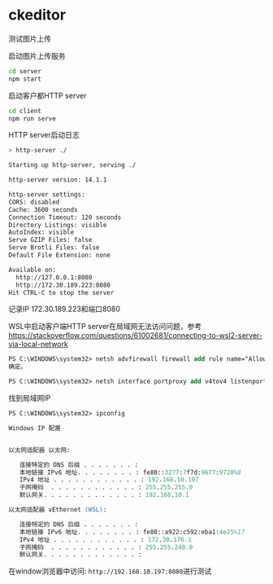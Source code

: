 # ckeditor

测试图片上传

启动图片上传服务

```bash
cd server
npm start
```

启动客户都HTTP server

```bash
cd client
npm run serve
```

HTTP server启动日志

```bash
> http-server ./

Starting up http-server, serving ./

http-server version: 14.1.1

http-server settings:
CORS: disabled
Cache: 3600 seconds
Connection Timeout: 120 seconds
Directory Listings: visible
AutoIndex: visible
Serve GZIP Files: false
Serve Brotli Files: false
Default File Extension: none

Available on:
  http://127.0.0.1:8080
  http://172.30.189.223:8080
Hit CTRL-C to stop the server
```

记录IP 172.30.189.223和端口8080

WSL中启动客户端HTTP server在局域网无法访问问题，参考 <https://stackoverflow.com/questions/61002681/connecting-to-wsl2-server-via-local-network>

```ps
PS C:\WINDOWS\system32> netsh advfirewall firewall add rule name="Allowing LAN connections" dir=in action=allow protocol=TCP localport=8080
确定。
```

```ps
PS C:\WINDOWS\system32> netsh interface portproxy add v4tov4 listenport=8080 listenaddress=0.0.0.0 connectport=8080 connectaddress=172.30.189.223
```

找到局域网IP

```ps
PS C:\WINDOWS\system32> ipconfig

Windows IP 配置


以太网适配器 以太网:

   连接特定的 DNS 后缀 . . . . . . . :
   本地链接 IPv6 地址. . . . . . . . : fe80::3277:7f7d:9677:9720%8
   IPv4 地址 . . . . . . . . . . . . : 192.168.10.197
   子网掩码  . . . . . . . . . . . . : 255.255.255.0
   默认网关. . . . . . . . . . . . . : 192.168.10.1

以太网适配器 vEthernet (WSL):

   连接特定的 DNS 后缀 . . . . . . . :
   本地链接 IPv6 地址. . . . . . . . : fe80::a922:c592:eba1:4e25%17
   IPv4 地址 . . . . . . . . . . . . : 172.30.176.1
   子网掩码  . . . . . . . . . . . . : 255.255.240.0
   默认网关. . . . . . . . . . . . . :
```

在window浏览器中访问: `http://192.168.10.197:8080`进行测试
